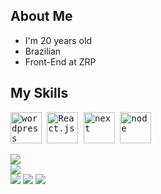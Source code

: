  ## About Me

  - I'm 20 years old
  - Brazilian
  - Front-End at ZRP

  ## My Skills

  <p>
    <kbd>
      <kbd><img class="img-icons" alt="wordpress" width="50" height="50" src="https://cdn-icons-png.flaticon.com/512/174/174881.png"></kbd>
      <kbd><img class="img-icons" alt="React.js" width="50" height="50" src="https://react-cn.github.io/react/img/logo.svg"></kbd>
      <kbd><img class="img-icons" alt="next" width="50" height="50" src="https://www.datocms-assets.com/75941/1657707878-nextjs_logo.png"></kbd>
      <kbd><img class="img-icons" alt="node" width="50" height="50" src="https://cdn-icons-png.flaticon.com/512/919/919825.png"></kbd>
    </kbd>
  </p>

  <div>
    <img src="https://github-readme-stats.vercel.app/api?username=ecsedeipedro&hide=contribs,prs&show_icons=true&theme=tokyonight">
  </div>
  
  <div>
    <img src="https://github-readme-stats.vercel.app/api/top-langs?username=ecsedeipedro&show_icons=true&theme=tokyonight&locale=en&layout=compact">
  </div>

  <div> 
    <a href="https://www.instagram.com/ecsedei_/" target="_blank"><img src="https://img.shields.io/badge/-Instagram-%23E4405F?style=for-the-badge&logo=instagram&logoColor=white"></a>
    <a href = "mailto:pedro.martins55757@gmail.com"><img src="https://img.shields.io/badge/-Gmail-%23333?style=for-the-badge&logo=gmail&logoColor=white"></a>
    <a href="https://www.linkedin.com/in/pedromartins02920/" target="_blank"><img src="https://img.shields.io/badge/-LinkedIn-%230077B5?style=for-the-badge&logo=linkedin&logoColor=white"></a> 
  </div>

